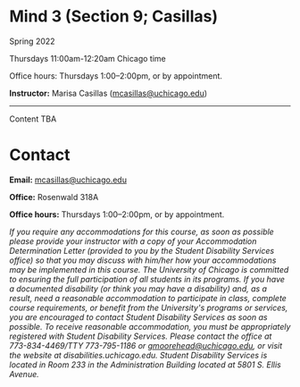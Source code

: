 # Mind 3 (Section 9; Casillas)

Spring 2022

Thursdays 11:00am-12:20am Chicago time

Office hours: Thursdays 1:00–2:00pm, or by appointment.

**Instructor:** Marisa Casillas (mcasillas@uchicago.edu)

----

Content TBA

# Contact
**Email:** mcasillas@uchicago.edu

**Office:** Rosenwald 318A

**Office hours:** Thursdays 1:00–2:00pm, or by appointment.


_If you require any accommodations for this course, as soon as possible please provide your instructor with a copy of your Accommodation Determination Letter (provided to you by the Student Disability Services office) so that you may discuss with him/her how your accommodations may be implemented in this course.
The University of Chicago is committed to ensuring the full participation of all students in its programs. If you have a documented disability (or think you may have a disability) and, as a result, need a reasonable accommodation to participate in class, complete course requirements, or benefit from the University's programs or services, you are encouraged to contact Student Disability Services as soon as possible. To receive reasonable accommodation, you must be appropriately registered with Student Disability Services.  Please contact the office at 773-834-4469/TTY 773-795-1186 or gmoorehead@uchicago.edu, or visit the website at disabilities.uchicago.edu.  Student Disability Services is located in Room 233 in the Administration Building located at 5801 S. Ellis Avenue._